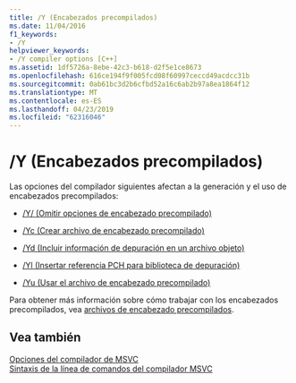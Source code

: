 ```yaml
---
title: /Y (Encabezados precompilados)
ms.date: 11/04/2016
f1_keywords:
- /Y
helpviewer_keywords:
- /Y compiler options [C++]
ms.assetid: 1df5726a-8ebe-42c3-b618-d2f5e1ce8673
ms.openlocfilehash: 616ce194f9f005fcd08f60997ceccd49acdcc31b
ms.sourcegitcommit: 0ab61bc3d2b6cfbd52a16c6ab2b97a8ea1864f12
ms.translationtype: MT
ms.contentlocale: es-ES
ms.lasthandoff: 04/23/2019
ms.locfileid: "62316046"
---
```

# <a name="y-precompiled-headers"></a>/Y (Encabezados precompilados)

Las opciones del compilador siguientes afectan a la generación y el uso de encabezados precompilados:

- [/Y/ (Omitir opciones de encabezado precompilado)](y-ignore-precompiled-header-options.md)

- [/Yc (Crear archivo de encabezado precompilado)](yc-create-precompiled-header-file.md)

- [/Yd (Incluir información de depuración en un archivo objeto)](yd-place-debug-information-in-object-file.md)

- [/Yl (Insertar referencia PCH para biblioteca de depuración)](yl-inject-pch-reference-for-debug-library.md)

- [/Yu (Usar el archivo de encabezado precompilado)](yu-use-precompiled-header-file.md)

Para obtener más información sobre cómo trabajar con los encabezados precompilados, vea [archivos de encabezado precompilados](../creating-precompiled-header-files.md).

## <a name="see-also"></a>Vea también

[Opciones del compilador de MSVC](compiler-options.md)<br/>
[Sintaxis de la línea de comandos del compilador MSVC](compiler-command-line-syntax.md)
